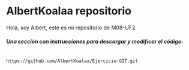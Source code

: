 #  AlbertKoalaa repositorio

Hola, soy Albert, este es mi repositorio de M08-UF2.

##### Una sección con instrucciones para descargar y modificar el código:

````

https://github.com/AlbertKoalaa/Ejercicio-GIT.git

````
